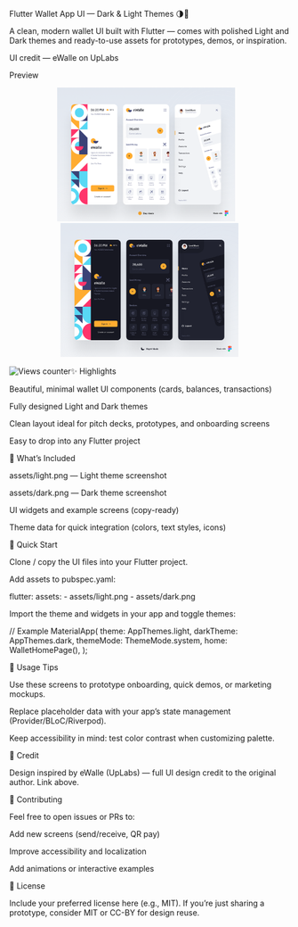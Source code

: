 Flutter Wallet App UI — Dark & Light Themes 🌗💼

A clean, modern wallet UI built with Flutter — comes with polished Light and Dark themes and ready-to-use assets for prototypes, demos, or inspiration.

UI credit — eWalle on UpLabs

Preview
<p align="center"> <img src="assets/light.png" alt="Light theme preview" width="320" style="margin-right:12px;"> <img src="assets/dark.png" alt="Dark theme preview" width="320"> </p> <p align="left"> <img src="https://profile-counter.glitch.me/flutter_wallet/count.svg" alt="Views counter" align="left"> </p>
✨ Highlights

Beautiful, minimal wallet UI components (cards, balances, transactions)

Fully designed Light and Dark themes

Clean layout ideal for pitch decks, prototypes, and onboarding screens

Easy to drop into any Flutter project

🔧 What’s Included

assets/light.png — Light theme screenshot

assets/dark.png — Dark theme screenshot

UI widgets and example screens (copy-ready)

Theme data for quick integration (colors, text styles, icons)

🚀 Quick Start

Clone / copy the UI files into your Flutter project.

Add assets to pubspec.yaml:

flutter:
  assets:
    - assets/light.png
    - assets/dark.png


Import the theme and widgets in your app and toggle themes:

// Example
MaterialApp(
  theme: AppThemes.light,
  darkTheme: AppThemes.dark,
  themeMode: ThemeMode.system,
  home: WalletHomePage(),
);

🧩 Usage Tips

Use these screens to prototype onboarding, quick demos, or marketing mockups.

Replace placeholder data with your app’s state management (Provider/BLoC/Riverpod).

Keep accessibility in mind: test color contrast when customizing palette.

📣 Credit

Design inspired by eWalle (UpLabs) — full UI design credit to the original author. Link above.

🤝 Contributing

Feel free to open issues or PRs to:

Add new screens (send/receive, QR pay)

Improve accessibility and localization

Add animations or interactive examples

📄 License

Include your preferred license here (e.g., MIT). If you’re just sharing a prototype, consider MIT or CC-BY for design reuse.
